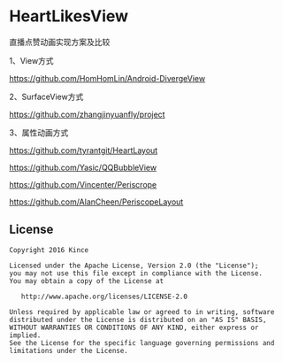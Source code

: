 # HeartLikesView
直播点赞动画实现方案及比较


1、View方式

https://github.com/HomHomLin/Android-DivergeView


2、SurfaceView方式

https://github.com/zhangjinyuanfly/project

3、属性动画方式

https://github.com/tyrantgit/HeartLayout


https://github.com/Yasic/QQBubbleView


https://github.com/Vincenter/Periscrope


https://github.com/AlanCheen/PeriscopeLayout


## License

    Copyright 2016 Kince

    Licensed under the Apache License, Version 2.0 (the "License");
    you may not use this file except in compliance with the License.
    You may obtain a copy of the License at

       http://www.apache.org/licenses/LICENSE-2.0

    Unless required by applicable law or agreed to in writing, software
    distributed under the License is distributed on an "AS IS" BASIS,
    WITHOUT WARRANTIES OR CONDITIONS OF ANY KIND, either express or implied.
    See the License for the specific language governing permissions and
    limitations under the License.
